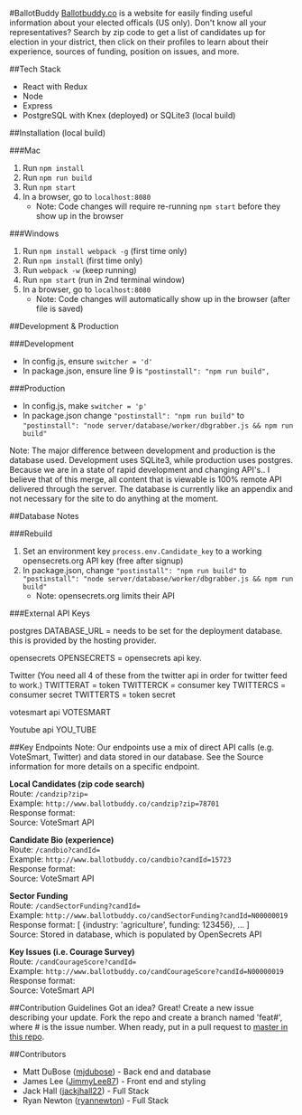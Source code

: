 #BallotBuddy
[Ballotbuddy.co](http://www.ballotbuddy.co/) is a website for easily finding useful information about your elected officals (US only). Don't know all your representatives? Search by zip code to get a list of candidates up for election in your district, then click on their profiles to learn about their experience, sources of funding, position on issues, and more.

##Tech Stack
* React with Redux
* Node
* Express
* PostgreSQL with Knex (deployed) or SQLite3 (local build)

##Installation (local build)

###Mac
1. Run `npm install`
2. Run `npm run build`
3. Run `npm start`
4. In a browser, go to `localhost:8080`
	* Note: Code changes will require re-running `npm start` before they show up in the browser

###Windows

1. Run `npm install webpack -g` (first time only)
2. Run `npm install` (first time only)
3. Run `webpack -w` (keep running)
4. Run `npm start` (run in 2nd terminal window)
5. In a browser, go to `localhost:8080`
	* Note: Code changes will automatically show up in the browser (after file is saved)

##Development & Production

###Development
* In config.js, ensure `switcher = 'd'`
* In package.json, ensure line 9 is `"postinstall": "npm run build",`

###Production
* In config.js, make `switcher = 'p'`
* In package.json change `"postinstall": "npm run build"` to `"postinstall": "node server/database/worker/dbgrabber.js && npm run build"`

Note: The major difference between development and production is the database used. Development uses SQLite3, while production uses postgres.
Because we are in a state of rapid development and changing API's.. I believe that of this merge, all content that is viewable is 100% remote API delivered through the server. The database is currently like an appendix and not necessary for the site to do anything at the moment.


##Database Notes

###Rebuild
1. Set an environment key `process.env.Candidate_key` to a working opensecrets.org API key (free after signup)
2. In package.json, change `"postinstall": "npm run build"` to `"postinstall": "node server/database/worker/dbgrabber.js && npm run build"`
	* Note: opensecrets.org limits their API


###External API Keys

postgres
DATABASE_URL = needs to be set for the deployment database. this is provided by the hosting provider.

opensecrets
OPENSECRETS = opensecrets api key.

Twitter
(You need all 4 of these from the twitter api in order for twitter feed to work.)
TWITTERAT = token
TWITTERCK = consumer key
TWITTERCS = consumer secret
TWITTERTS = token secret

votesmart api
VOTESMART

Youtube api
YOU_TUBE

##Key Endpoints
Note: Our endpoints use a mix of direct API calls (e.g. VoteSmart, Twitter) and data stored in our database. See the Source information for more details on a specific endpoint.

**Local Candidates (zip code search)**
<br>Route: `/candzip?zip=`
<br>Example: `http://www.ballotbuddy.co/candzip?zip=78701`
<br>Response format: 
<br>Source: VoteSmart API

**Candidate Bio (experience)**
<br>Route: `/candbio?candId=`
<br>Example: `http://www.ballotbuddy.co/candbio?candId=15723`
<br>Response format: 
<br>Source: VoteSmart API

**Sector Funding**
<br>Route: `/candSectorFunding?candId=`
<br>Example: `http://www.ballotbuddy.co/candSectorFunding?candId=N00000019`
<br>Response format: [ {industry: 'agriculture', funding: 123456}, ... ]
<br>Source: Stored in database, which is populated by OpenSecrets API

**Key Issues (i.e. Courage Survey)**
<br>Route: `/candCourageScore?candId=`
<br>Example: `http://www.ballotbuddy.co/candCourageScore?candId=N00000019`
<br>Response format: 
<br>Source: VoteSmart API

##Contribution Guidelines
Got an idea? Great! Create a new issue describing your update. Fork the repo and create a branch named 'feat#', where # is the issue number. When ready, put in a pull request to [master in this repo](https://github.com/BallotBuddy/BallotBuddy).

##Contributors
* Matt DuBose ([mjdubose](https://github.com/mjdubose)) - Back end and database
* James Lee ([JimmyLee87](https://github.com/JimmyLee87)) - Front end and styling
* Jack Hall ([jackjhall22](https://github.com/jackjhall22)) - Full Stack
* Ryan Newton ([ryannewton](https://github.com/ryannewton)) - Full Stack

